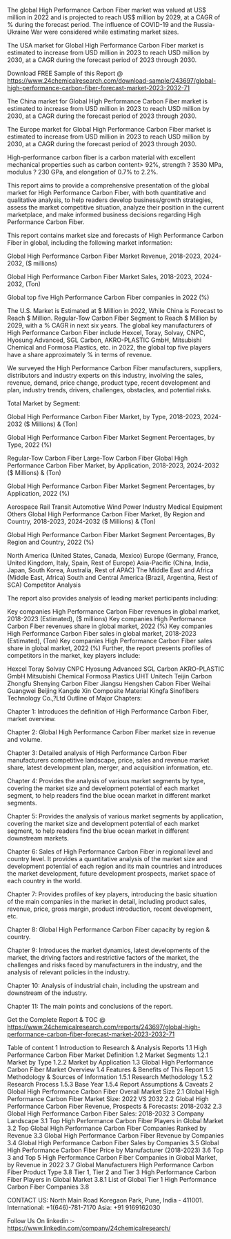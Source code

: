 The global High Performance Carbon Fiber market was valued at US$ million in 2022 and is projected to reach US$ million by 2029, at a CAGR of % during the forecast period. The influence of COVID-19 and the Russia-Ukraine War were considered while estimating market sizes.

The USA market for Global High Performance Carbon Fiber market is estimated to increase from USD million in 2023 to reach USD million by 2030, at a CAGR during the forecast period of 2023 through 2030.

Download FREE Sample of this Report @ https://www.24chemicalresearch.com/download-sample/243697/global-high-performance-carbon-fiber-forecast-market-2023-2032-71

The China market for Global High Performance Carbon Fiber market is estimated to increase from USD million in 2023 to reach USD million by 2030, at a CAGR during the forecast period of 2023 through 2030.

The Europe market for Global High Performance Carbon Fiber market is estimated to increase from USD million in 2023 to reach USD million by 2030, at a CAGR during the forecast period of 2023 through 2030.

High-performance carbon fiber is a carbon material with excellent mechanical properties such as carbon content> 92%, strength ? 3530 MPa, modulus ? 230 GPa, and elongation of 0.7% to 2.2%.

This report aims to provide a comprehensive presentation of the global market for High Performance Carbon Fiber, with both quantitative and qualitative analysis, to help readers develop business/growth strategies, assess the market competitive situation, analyze their position in the current marketplace, and make informed business decisions regarding High Performance Carbon Fiber.

This report contains market size and forecasts of High Performance Carbon Fiber in global, including the following market information:

Global High Performance Carbon Fiber Market Revenue, 2018-2023, 2024-2032, ($ millions)

Global High Performance Carbon Fiber Market Sales, 2018-2023, 2024-2032, (Ton)

Global top five High Performance Carbon Fiber companies in 2022 (%)

The U.S. Market is Estimated at $ Million in 2022, While China is Forecast to Reach $ Million.
Regular-Tow Carbon Fiber Segment to Reach $ Million by 2029, with a % CAGR in next six years.
The global key manufacturers of High Performance Carbon Fiber include Hexcel, Toray, Solvay, CNPC, Hyosung Advanced, SGL Carbon, AKRO-PLASTIC GmbH, Mitsubishi Chemical and Formosa Plastics, etc. in 2022, the global top five players have a share approximately % in terms of revenue.

We surveyed the High Performance Carbon Fiber manufacturers, suppliers, distributors and industry experts on this industry, involving the sales, revenue, demand, price change, product type, recent development and plan, industry trends, drivers, challenges, obstacles, and potential risks.

Total Market by Segment:

Global High Performance Carbon Fiber Market, by Type, 2018-2023, 2024-2032 ($ Millions) & (Ton)

Global High Performance Carbon Fiber Market Segment Percentages, by Type, 2022 (%)

Regular-Tow Carbon Fiber
Large-Tow Carbon Fiber
Global High Performance Carbon Fiber Market, by Application, 2018-2023, 2024-2032 ($ Millions) & (Ton)

Global High Performance Carbon Fiber Market Segment Percentages, by Application, 2022 (%)

Aerospace
Rail Transit
Automotive
Wind Power Industry
Medical Equipment
Others
Global High Performance Carbon Fiber Market, By Region and Country, 2018-2023, 2024-2032 ($ Millions) & (Ton)

Global High Performance Carbon Fiber Market Segment Percentages, By Region and Country, 2022 (%)

North America (United States, Canada, Mexico)
Europe (Germany, France, United Kingdom, Italy, Spain, Rest of Europe)
Asia-Pacific (China, India, Japan, South Korea, Australia, Rest of APAC)
The Middle East and Africa (Middle East, Africa)
South and Central America (Brazil, Argentina, Rest of SCA)
Competitor Analysis

The report also provides analysis of leading market participants including:

Key companies High Performance Carbon Fiber revenues in global market, 2018-2023 (Estimated), ($ millions)
Key companies High Performance Carbon Fiber revenues share in global market, 2022 (%)
Key companies High Performance Carbon Fiber sales in global market, 2018-2023 (Estimated), (Ton)
Key companies High Performance Carbon Fiber sales share in global market, 2022 (%)
Further, the report presents profiles of competitors in the market, key players include:

Hexcel
Toray
Solvay
CNPC
Hyosung Advanced
SGL Carbon
AKRO-PLASTIC GmbH
Mitsubishi Chemical
Formosa Plastics
UHT Unitech
Teijin Carbon
Zhongfu Shenying Carbon Fiber
Jiangsu Hengshen Cabon Fiber
Weihai Guangwei
Beijing Kangde Xin Composite Material
Kingfa
Sinofibers Technology Co.,?Ltd
Outline of Major Chapters:

Chapter 1: Introduces the definition of High Performance Carbon Fiber, market overview.

Chapter 2: Global High Performance Carbon Fiber market size in revenue and volume.

Chapter 3: Detailed analysis of High Performance Carbon Fiber manufacturers competitive landscape, price, sales and revenue market share, latest development plan, merger, and acquisition information, etc.

Chapter 4: Provides the analysis of various market segments by type, covering the market size and development potential of each market segment, to help readers find the blue ocean market in different market segments.

Chapter 5: Provides the analysis of various market segments by application, covering the market size and development potential of each market segment, to help readers find the blue ocean market in different downstream markets.

Chapter 6: Sales of High Performance Carbon Fiber in regional level and country level. It provides a quantitative analysis of the market size and development potential of each region and its main countries and introduces the market development, future development prospects, market space of each country in the world.

Chapter 7: Provides profiles of key players, introducing the basic situation of the main companies in the market in detail, including product sales, revenue, price, gross margin, product introduction, recent development, etc.

Chapter 8: Global High Performance Carbon Fiber capacity by region & country.

Chapter 9: Introduces the market dynamics, latest developments of the market, the driving factors and restrictive factors of the market, the challenges and risks faced by manufacturers in the industry, and the analysis of relevant policies in the industry.

Chapter 10: Analysis of industrial chain, including the upstream and downstream of the industry.

Chapter 11: The main points and conclusions of the report.

Get the Complete Report & TOC @ https://www.24chemicalresearch.com/reports/243697/global-high-performance-carbon-fiber-forecast-market-2023-2032-71

Table of content
1 Introduction to Research & Analysis Reports
1.1 High Performance Carbon Fiber Market Definition
1.2 Market Segments
1.2.1 Market by Type
1.2.2 Market by Application
1.3 Global High Performance Carbon Fiber Market Overview
1.4 Features & Benefits of This Report
1.5 Methodology & Sources of Information
1.5.1 Research Methodology
1.5.2 Research Process
1.5.3 Base Year
1.5.4 Report Assumptions & Caveats
2 Global High Performance Carbon Fiber Overall Market Size
2.1 Global High Performance Carbon Fiber Market Size: 2022 VS 2032
2.2 Global High Performance Carbon Fiber Revenue, Prospects & Forecasts: 2018-2032
2.3 Global High Performance Carbon Fiber Sales: 2018-2032
3 Company Landscape
3.1 Top High Performance Carbon Fiber Players in Global Market
3.2 Top Global High Performance Carbon Fiber Companies Ranked by Revenue
3.3 Global High Performance Carbon Fiber Revenue by Companies
3.4 Global High Performance Carbon Fiber Sales by Companies
3.5 Global High Performance Carbon Fiber Price by Manufacturer (2018-2023)
3.6 Top 3 and Top 5 High Performance Carbon Fiber Companies in Global Market, by Revenue in 2022
3.7 Global Manufacturers High Performance Carbon Fiber Product Type
3.8 Tier 1, Tier 2 and Tier 3 High Performance Carbon Fiber Players in Global Market
3.8.1 List of Global Tier 1 High Performance Carbon Fiber Companies
3.8

CONTACT US:
North Main Road Koregaon Park, Pune, India - 411001.
International: +1(646)-781-7170
Asia: +91 9169162030

Follow Us On linkedin :- https://www.linkedin.com/company/24chemicalresearch/
